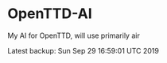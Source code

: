 # OpenTTD-AI
My AI for OpenTTD, will use primarily air

Latest backup: Sun Sep 29 16:59:01 UTC 2019
